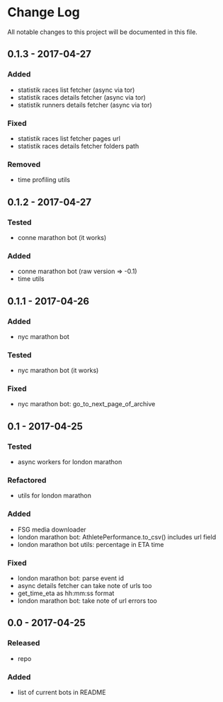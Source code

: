 # Change Log
All notable changes to this project will be documented in this file.

## 0.1.3 - 2017-04-27

### Added
- statistik races list fetcher (async via tor)
- statistik races details fetcher (async via tor)
- statistik runners details fetcher (async via tor)

### Fixed
- statistik races list fetcher pages url
- statistik races details fetcher folders path

### Removed
- time profiling utils

## 0.1.2 - 2017-04-27

### Tested
- conne marathon bot (it works)

### Added
- conne marathon bot (raw version => -0.1)
- time utils

## 0.1.1 - 2017-04-26

### Added
- nyc marathon bot

### Tested
- nyc marathon bot (it works)

### Fixed
- nyc marathon bot: go_to_next_page_of_archive

## 0.1 - 2017-04-25

### Tested
- async workers for london marathon

### Refactored
- utils for london marathon

### Added
- FSG media downloader
- london marathon bot: AthletePerformance.to_csv() includes url field
- london marathon bot utils: percentage in ETA time

### Fixed
- london marathon bot: parse event id
- async details fetcher can take note of urls too
- get_time_eta as hh:mm:ss format
- london marathon bot: take note of url errors too

## 0.0 - 2017-04-25

### Released
- repo

### Added
- list of current bots in README
